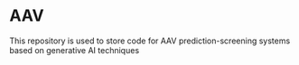 # AAV
This repository is used to store code for AAV prediction-screening systems based on generative AI techniques
